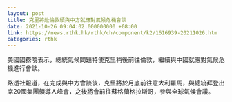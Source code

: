 ```yaml
---
layout: post
title: 克里將赴倫敦續與中方就應對氣候危機會談
date: 2021-10-26 09:04:02.000000000 +08:00
link: https://news.rthk.hk/rthk/ch/component/k2/1616939-20211026.htm
categories: rthk
---
```


美國國務院表示，總統氣候問題特使克里稍後前往倫敦，繼續與中國就應對氣候危機進行會談。

路透社報道，在完成與中方會談後，克里將於月底前往意大利羅馬，與總統拜登出席20國集團領導人峰會，之後將會前往蘇格蘭格拉斯哥，參與全球氣候會議。
